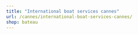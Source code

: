 ```yaml
---
title: "International boat services cannes"
url: /cannes/international-boat-services-cannes/
shop: bateau
---
```

